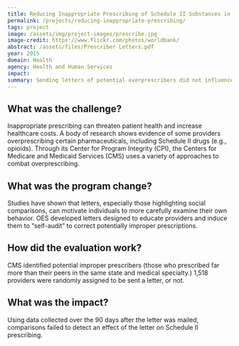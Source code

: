 ```yaml
---
title: Reducing Inappropriate Prescribing of Schedule II Substances in Medicare Part D
permalink: /projects/reducing-inappropriate-prescribing/
tags: project
image: /assets/img/project-images/prescribe.jpg
image-credit: https://www.flickr.com/photos/worldbank/
abstract: /assets/files/Prescriber Letters.pdf
year: 2015
domain: Health
agency: Health and Human Services
impact:
summary: Sending letters of potential overprescribers did not influence Schedule II prescribing activities.
---
```

## What was the challenge?

Inappropriate prescribing can threaten patient health and increase healthcare costs. A body of research shows evidence of some providers overprescribing certain pharmaceuticals, including Schedule II drugs (e.g., opioids). Through its Center for Program Integrity (CPI), the Centers for Medicare and Medicaid Services (CMS) uses a variety of approaches to combat overprescribing.

## What was the program change?

Studies have shown that letters, especially those highlighting social comparisons, can motivate individuals to more carefully examine their own behavior. OES developed letters designed to educate providers and induce them to “self-audit” to correct potentially improper prescriptions.

## How did the evaluation work?

CMS identified potential improper prescribers (those who prescribed far more than their peers in the same state and medical specialty.) 1,518 providers were randomly assigned to be sent a letter, or not. 

## What was the impact?

Using data collected over the 90 days after the letter was mailed, comparisons failed to detect an effect of the letter on Schedule II prescribing.
